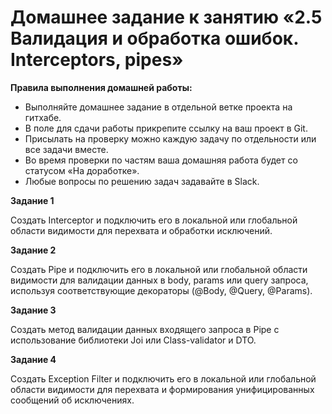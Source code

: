 # Домашнее задание к занятию «2.5 Валидация и обработка ошибок. Interceptors, pipes»

**Правила выполнения домашней работы:**
* Выполняйте домашнее задание в отдельной ветке проекта на гитхабе.
* В поле для сдачи работы прикрепите ссылку на ваш проект в Git.
* Присылать на проверку можно каждую задачу по отдельности или все задачи вместе.
* Во время проверки по частям ваша домашняя работа будет со статусом «На доработке».
* Любые вопросы по решению задач задавайте в Slack.

**Задание 1**

Создать Interceptor и подключить его в локальной или глобальной области видимости для перехвата и обработки исключений.

**Задание 2**

Создать Pipe и подключить его в локальной или глобальной области видимости для валидации данных в body, params или query запроса, используя соответствующие декораторы (@Body, @Query, @Params).

**Задание 3**

Создать метод валидации данных входящего запроса в Pipe с использование библиотеки Joi или Class-validator и DTO.

**Задание 4**

Создать Exception Filter и подключить его в локальной или глобальной области видимости для перехвата и формирования унифицированных сообщений об исключениях.